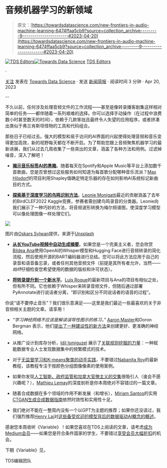# 音频机器学习的新领域

> 原文：[https://towardsdatascience.com/new-frontiers-in-audio-machine-learning-6474ffaa5cb9?source=collection_archive---------9-----------------------#2023-04-20](https://towardsdatascience.com/new-frontiers-in-audio-machine-learning-6474ffaa5cb9?source=collection_archive---------9-----------------------#2023-04-20)

[](https://towardsdatascience.medium.com/?source=post_page-----6474ffaa5cb9--------------------------------)[![TDS Editors](../Images/4b2d1beaf4f6dcf024ffa6535de3b794.png)](https://towardsdatascience.medium.com/?source=post_page-----6474ffaa5cb9--------------------------------)[](https://towardsdatascience.com/?source=post_page-----6474ffaa5cb9--------------------------------)[![Towards Data Science](../Images/a6ff2676ffcc0c7aad8aaf1d79379785.png)](https://towardsdatascience.com/?source=post_page-----6474ffaa5cb9--------------------------------) [TDS Editors](https://towardsdatascience.medium.com/?source=post_page-----6474ffaa5cb9--------------------------------)

·

[关注](https://medium.com/m/signin?actionUrl=https%3A%2F%2Fmedium.com%2F_%2Fsubscribe%2Fuser%2F7e12c71dfa81&operation=register&redirect=https%3A%2F%2Ftowardsdatascience.com%2Fnew-frontiers-in-audio-machine-learning-6474ffaa5cb9&user=TDS+Editors&userId=7e12c71dfa81&source=post_page-7e12c71dfa81----6474ffaa5cb9---------------------post_header-----------) 发表在 [Towards Data Science](https://towardsdatascience.com/?source=post_page-----6474ffaa5cb9--------------------------------) · 发送 [新闻简报](/newsletter?source=post_page-----6474ffaa5cb9--------------------------------) · 阅读时间 3 分钟 · Apr 20, 2023[](https://medium.com/m/signin?actionUrl=https%3A%2F%2Fmedium.com%2F_%2Fvote%2Ftowards-data-science%2F6474ffaa5cb9&operation=register&redirect=https%3A%2F%2Ftowardsdatascience.com%2Fnew-frontiers-in-audio-machine-learning-6474ffaa5cb9&user=TDS+Editors&userId=7e12c71dfa81&source=-----6474ffaa5cb9---------------------clap_footer-----------)

--

[](https://medium.com/m/signin?actionUrl=https%3A%2F%2Fmedium.com%2F_%2Fbookmark%2Fp%2F6474ffaa5cb9&operation=register&redirect=https%3A%2F%2Ftowardsdatascience.com%2Fnew-frontiers-in-audio-machine-learning-6474ffaa5cb9&source=-----6474ffaa5cb9---------------------bookmark_footer-----------)

不久以前，任何涉及处理音频文件的工作流程——甚至是像转录播客剧集这样相对简单的任务——都伴随着一系列艰难的选择。你可以选择手动操作（在过程中浪费数小时甚至数天的时间），依赖于几款笨拙且最终令人失望的应用程序，或者拼凑出类似于弗兰肯斯坦怪物的工具和代码组合。

那些日子已经过去。强大的模型和易于访问的AI界面的兴起使得处理音频和音乐变得更加高效，新的视野每天都在不断开启。为了帮助您跟上音频聚焦机器学习的最新进展，我们从过去几周收集了一些突出的文章，涵盖了各种方法和用例。过滤掉噪音，深入了解吧！

+   [**揭示音乐标签AI的黑箱**](/making-music-tagging-ai-explainable-through-source-separation-2d9493547a7e)。随着每天在Spotify和Apple Music等平台上添加数千首歌曲，您是否曾想过这些服务如何知道为每首歌分配哪种音乐流派？[Max Hilsdorf](https://medium.com/u/d0c085a74ae8?source=post_page-----6474ffaa5cb9--------------------------------)的项目利用Shapley值确定特定乐器的存在如何影响AI系统标记新曲目的方式。

+   [**探索基于深度学习的鸟鸣识别方法**](/audio-classification-with-deep-learning-in-python-cf752b22ba07)。[Leonie Monigatti](https://medium.com/u/3a38da70d8dc?source=post_page-----6474ffaa5cb9--------------------------------)最近的贡献涵盖了去年的BirdCLEF2022 Kaggle竞赛，参赛者需创建鸟鸣录音的分类器。Leonie向我们展示了一种巧妙的方法，将音频波形转换为梅尔频谱图，使深度学习模型可以像处理图像一样处理它们。

![](../Images/bd4b9d5ac6e5d107fb089b0520914472.png)

图片由[Oskars Sylwan](https://unsplash.com/@oskarssylwan?utm_source=medium&utm_medium=referral)提供，来源于[Unsplash](https://unsplash.com/?utm_source=medium&utm_medium=referral)

+   [**从长YouTube视频中自动生成摘要**](/how-to-auto-generate-a-summary-from-long-youtube-videos-using-ai-a2a542b6698d)。如果您是一个完美主义者，您会欣赏[Bildea Ana](https://medium.com/u/c57d3db39a47?source=post_page-----6474ffaa5cb9--------------------------------)使用OpenAI的Whisper模型和Hugging Face进行音频转录的简化流程，然后使用开源的BART编码器进行总结。您可以将此方法应用于自己的录音和语音备忘录，或者任何其他音频文件（前提是其所有者允许，当然——*始终*仔细检查您希望使用的数据的版权和许可状态）。

+   [**将转录提升到一个新水平**](/unlock-the-power-of-audio-data-advanced-transcription-and-diarization-with-whisper-whisperx-and-ed9424307281)。[Luís Roque](https://medium.com/u/2195f049db86?source=post_page-----6474ffaa5cb9--------------------------------)的最新项目与Ana的项目有相似之处，但有所不同。它也依赖于Whisper来转录音频文件，但随后通过部署PyAnnotate进行说话者分离，“即识别和区分不同说话者的语音的过程”。

你说“请不要停止音乐”？我们很乐意满足——这里是我们最近一些最喜欢的关于非音频相关主题的文章。请享用！

+   *“*学习神经网络不应该是解读误导性图示的练习，*”* [Aaron Master](https://medium.com/u/31905cfe67ce?source=post_page-----6474ffaa5cb9--------------------------------)和Doron Bergman 表示，他们[提出了一种建设性的新方法](/please-stop-drawing-neural-networks-wrong-ffd02b67ad77)来创建更好、更准确的神经网络。

+   从推广设计到库存分析，[Idil Ismiguzel](https://medium.com/u/6d965c736f2?source=post_page-----6474ffaa5cb9--------------------------------) 展示了[关联规则挖掘的力量](/a-guide-to-association-rule-mining-96c42968ba6)：一种赋能数据专业人士发现数据集中的频繁模式的技术。

+   对于[无监督学习和K-means聚类的动手实践](/unsupervised-learning-with-k-means-clustering-generate-color-palettes-from-images-94bb8e6a1416)，不要错过[Nabanita Roy](https://medium.com/u/d36a8b28c928?source=post_page-----6474ffaa5cb9--------------------------------)的最新教程，该教程专注于按颜色分组图像像素的使用案例。

+   如果你发现[人工智能、政府监管和加拿大官僚主义的交集](/how-we-won-our-first-government-ai-project-8c67e58c22f0)很吸引人（谁会不感兴趣呢？），[Mathieu Lemay](https://medium.com/u/f84a70d8f74?source=post_page-----6474ffaa5cb9--------------------------------)的深度剖析是你本周绝对不容错过的一篇文章。

+   随着合成数据在多个领域的作用不断发展（和增长），[Miriam Santos](https://medium.com/u/243289394aaa?source=post_page-----6474ffaa5cb9--------------------------------)的实用[CTGAN生成合成数据指南](/how-to-generate-real-world-synthetic-data-with-ctgan-af41b4d60fde)依然时效性和实用性十足。

+   我们绝对不能在一整周内没有一个以GPT为主题的推荐；如果你还没读过，我们强烈推荐[Henry Lai](https://medium.com/u/d5548707b59?source=post_page-----6474ffaa5cb9--------------------------------)对[这些备受欢迎的模型背后的数据驱动AI概念的概述](/what-are-the-data-centric-ai-concepts-behind-gpt-models-a590071bb727)。

感谢您本周收听《Variable》！如果您喜欢在TDS上阅读的文章，请考虑[成为Medium会员](https://bit.ly/tds-membership)——如果您是符合条件国家的学生，不要错过[享受会员大幅折扣](https://blog.medium.com/new-student-discounts-cc10e964495b)的机会。

下期《Variable》见，

TDS编辑团队
